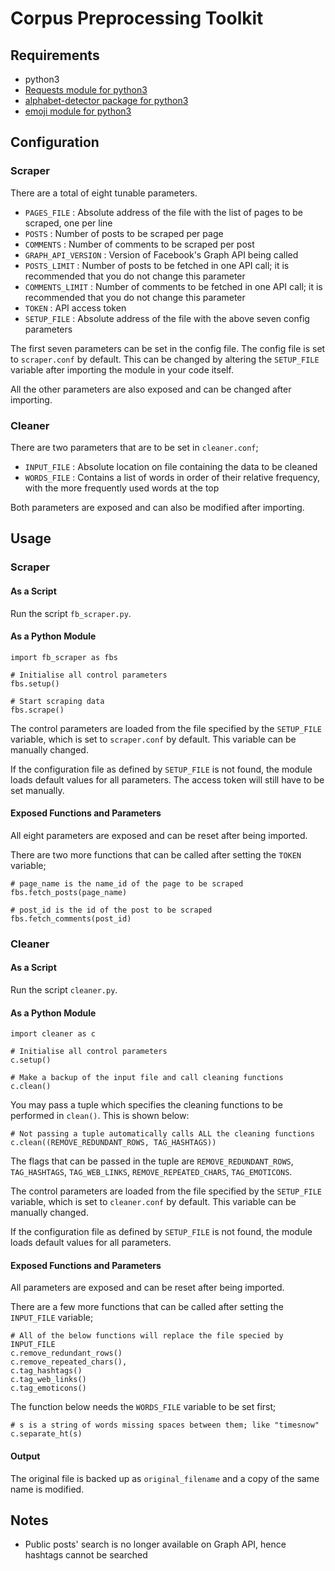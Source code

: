 # Corpus Preprocessing Toolkit

## Requirements

- python3
- [Requests module for python3](http://docs.python-requests.org/en/master/)
- [alphabet-detector package for python3](https://github.com/EliFinkelshteyn/alphabet-detector)
- [emoji module for python3](https://pypi.python.org/pypi/emoji)

## Configuration

### Scraper

There are a total of eight tunable parameters.

- `PAGES_FILE`          :   Absolute address of the file with the list of pages to be scraped, one per line
- `POSTS`               :   Number of posts to be scraped per page
- `COMMENTS`            :   Number of comments to be scraped per post
- `GRAPH_API_VERSION`   :   Version of Facebook's Graph API being called
- `POSTS_LIMIT`         :   Number of posts to be fetched in one API call; it is recommended that you do not change this parameter
- `COMMENTS_LIMIT`      :   Number of comments to be fetched in one API call; it is recommended that you do not change this parameter
- `TOKEN`               :   API access token
- `SETUP_FILE`          :   Absolute address of the file with the above seven config parameters

The first seven parameters can be set in the config file. The config file is set to `scraper.conf` by default. This can be changed by altering the `SETUP_FILE` variable after importing the module in your code itself.

All the other parameters are also exposed and can be changed after importing.

### Cleaner

There are two parameters that are to be set in `cleaner.conf`;
- `INPUT_FILE`          :   Absolute location on file containing the data to be cleaned
- `WORDS_FILE`          :   Contains a list of words in order of their relative frequency, with the more frequently used words at the top

Both parameters are exposed and can also be modified after importing.

## Usage

### Scraper

#### As a Script

Run the script `fb_scraper.py`.

#### As a Python Module

```
import fb_scraper as fbs

# Initialise all control parameters
fbs.setup()

# Start scraping data
fbs.scrape()
```
The control parameters are loaded from the file specified by the `SETUP_FILE` variable, which is set to `scraper.conf` by default. This variable can be manually changed.

If the configuration file as defined by `SETUP_FILE` is not found, the module loads default values for all parameters. The access token will still have to be set manually.

#### Exposed Functions and Parameters

All eight parameters are exposed and can be reset after being imported.

There are two more functions that can be called after setting the `TOKEN` variable;
```
# page_name is the name_id of the page to be scraped
fbs.fetch_posts(page_name)
```
```
# post_id is the id of the post to be scraped
fbs.fetch_comments(post_id)
```

### Cleaner

#### As a Script

Run the script `cleaner.py`.

#### As a Python Module

```
import cleaner as c

# Initialise all control parameters
c.setup()

# Make a backup of the input file and call cleaning functions
c.clean()
```
You may pass a tuple which specifies the cleaning functions to be performed in `clean()`. This is shown below:
```
# Not passing a tuple automatically calls ALL the cleaning functions
c.clean((REMOVE_REDUNDANT_ROWS, TAG_HASHTAGS))
```
The flags that can be passed in the tuple are `REMOVE_REDUNDANT_ROWS`, `TAG_HASHTAGS`, `TAG_WEB_LINKS`, `REMOVE_REPEATED_CHARS`, `TAG_EMOTICONS`.

The control parameters are loaded from the file specified by the `SETUP_FILE` variable, which is set to `cleaner.conf` by default. This variable can be manually changed.

If the configuration file as defined by `SETUP_FILE` is not found, the module loads default values for all parameters.

#### Exposed Functions and Parameters

All parameters are exposed and can be reset after being imported.

There are a few more functions that can be called after setting the `INPUT_FILE` variable;
```
# All of the below functions will replace the file specied by INPUT_FILE
c.remove_redundant_rows()
c.remove_repeated_chars(),
c.tag_hashtags()
c.tag_web_links()
c.tag_emoticons()
```

The function below needs the `WORDS_FILE` variable to be set first;
```
# s is a string of words missing spaces between them; like "timesnow"
c.separate_ht(s)
```

#### Output
The original file is backed up as `original_filename` and a copy of the same name is modified.

## Notes

- Public posts' search is no longer available on Graph API, hence hashtags cannot be searched